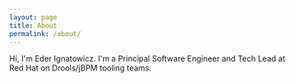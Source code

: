 ```yaml
---
layout: page
title: About
permalink: /about/
---
```


Hi, I'm Eder Ignatowicz. I'm a Principal Software Engineer and Tech Lead at Red Hat on Drools/jBPM tooling teams. 

<!-- <a href="/assets/about.jpg">
  <img src="/assets/about.jpg" class="image-box-shadow" alt="Guilherme Carreiro presenting a talk" title="Guilherme Carreiro presenting a talk">
</a> -->


